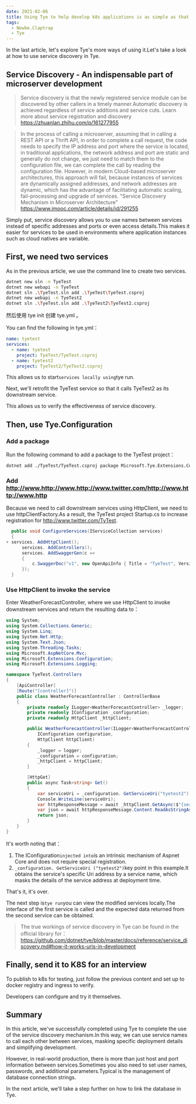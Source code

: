 ```yaml
---
date: 2021-02-06
title: Using Tye to help develop k8s applications is as simple as that (II)
tags:
  - Newbe.Claptrap
  - Tye
---
```


In the last article, let's explore Tye's more ways of using it.Let's take a look at how to use service discovery in Tye.

<!-- more -->

<!-- md Header-Newbe-Claptrap.md -->

## Service Discovery - An indispensable part of microserver development

> Service discovery is that the newly registered service module can be discovered by other callers in a timely manner.Automatic discovery is achieved regardless of service additions and service cuts. Learn more about service registration and discovery <https://zhuanlan.zhihu.com/p/161277955>

> In the process of calling a microserver, assuming that in calling a REST API or a Thrift API, in order to complete a call request, the code needs to specify the IP address and port where the service is located, in traditional applications, the network address and port are static and generally do not change, we just need to match them to the configuration file, we can complete the call by reading the configuration file. However, in modern Cloud-based microserver architectures, this approach will fail, because instances of services are dynamically assigned addresses, and network addresses are dynamic, which has the advantage of facilitating automatic scaling, fail-processing and upgrade of services. "Service Discovery Mechanism in Microserver Architecture" <https://www.imooc.com/article/details/id/291255>

Simply put, service discovery allows you to use names between services instead of specific addresses and ports or even access details.This makes it easier for services to be used in environments where application instances such as cloud natives are variable.

## First, we need two services

As in the previous article, we use the command line to create two services.

```bash
dotnet new sln -n TyeTest
dotnet new webapi -n TyeTest
dotnet sln .\TyeTest.sln add .\TyeTest\TyeTest.csproj
dotnet new webapi -n TyeTest2
dotnet sln .\TyeTest.sln add .\TyeTest2\TyeTest2.csproj
```

然后使用 tye init 创建 tye.yml 。

You can find the following in tye.yml：

```yml
name: tyetest
services:
  - name: tyetest
    project: TyeTest/TyeTest.csproj
  - name: tyetest2
    project: TyeTest2/TyeTest2.csproj
```

This allows us to start`services locally using`tye run.

Next, we'll retrofit the TyeTest service so that it calls TyeTest2 as its downstream service.

This allows us to verify the effectiveness of service discovery.

## Then, use Tye.Configuration

### Add a package

Run the following command to add a package to the TyeTest project：

```bash
dotnet add ./TyeTest/TyeTest.csproj package Microsoft.Tye.Extensions.Configuration --version 0.6.0-alpha.21070.5
```

### Add http://www.http://www.http://www.twitter.com/http://www.http://www.http

Because we need to call downstream services using HttpClient, we need to use httpClientFactory.As a result, the TyeTest project Startup.cs to increase registration for http://www.twitter.com/TyTest.

```csharp
  public void ConfigureServices(IServiceCollection services)
  {
+ services. AddHttpClient();
      services. AddControllers();
      services. AddSwaggerGen(c =>
      {
          c.SwaggerDoc("v1", new OpenApiInfo { Title = "TyeTest", Version = "v1" });
      });
  }
```

### Use HttpClient to invoke the service

Enter WeatherForecastController, where we use HttpClient to invoke downstream services and return the resulting data to：

```cs
using System;
using System.Collections.Generic;
using System.Linq;
using System.Net.Http;
using System.Text.Json;
using System.Threading.Tasks;
using Microsoft.AspNetCore.Mvc;
using Microsoft.Extensions.Configuration;
using Microsoft.Extensions.Logging;

namespace TyeTest.Controllers
{
    [ApiController]
    [Route("[controller]")]
    public class WeatherForecastController : ControllerBase
    {
        private readonly ILogger<WeatherForecastController> _logger;
        private readonly IConfiguration _configuration;
        private readonly HttpClient _httpClient;

        public WeatherForecastController(ILogger<WeatherForecastController> logger,
            IConfiguration configuration,
            HttpClient httpClient)
        {
            _logger = logger;
            _configuration = configuration;
            _httpClient = httpClient;
        }

        [HttpGet]
        public async Task<string> Get()
        {
            var serviceUri = _configuration. GetServiceUri("tyetest2");
            Console.WriteLine(serviceUri);
            var httpResponseMessage = await _httpClient.GetAsync($"{serviceUri}WeatherForecast");
            var json = await httpResponseMessage.Content.ReadAsStringAsync();
            return json;
        }
    }
}
```

It's worth noting that：

1. The IConfiguration`injected into`is an intrinsic mechanism of Aspnet Core and does not require special registration.
2. `_configuration. GetServiceUri ("tyetest2")`key point in this example.It obtains the service's specific Uri address by a service name, which masks the details of the service address at deployment time.

That's it, it's over.

The next step is`tye run`you can view the modified services locally.The interface of the first service is called and the expected data returned from the second service can be obtained.

> The true workings of service discovery in Tye can be found in the official library for： <https://github.com/dotnet/tye/blob/master/docs/reference/service_discovery.md#how-it-works-uris-in-development>

## Finally, send it to K8S for an interview

To publish to k8s for testing, just follow the previous content and set up to docker registry and ingress to verify.

Developers can configure and try it themselves.

## Summary

In this article, we've successfully completed using Tye to complete the use of the service discovery mechanism.In this way, we can use service names to call each other between services, masking specific deployment details and simplifying development.

However, in real-world production, there is more than just host and port information between services.Sometimes you also need to set user names, passwords, and additional parameters.Typical is the management of database connection strings.

In the next article, we'll take a step further on how to link the database in Tye.

<!-- md Footer-Newbe-Claptrap.md -->
